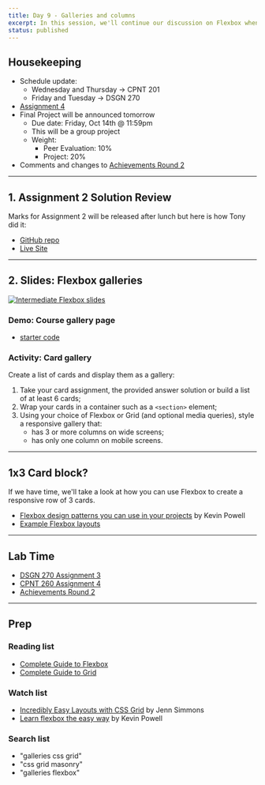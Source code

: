 ```yaml
---
title: Day 9 - Galleries and columns
excerpt: In this session, we'll continue our discussion on Flexbox when creating galleries, plus a responsive grid gallery technique.
status: published
---
```


## Housekeeping
- Schedule update:
    - Wednesday and Thursday -> CPNT 201
    - Friday and Tuesday -> DSGN 270
- [Assignment 4](https://sait-wbdv-f22.netlify.app/courses/cpnt-260/assessments/assignment-4)
- Final Project will be announced tomorrow
    - Due date: Friday, Oct 14th @ 11:59pm
    - This will be a group project
    - Weight:
        - Peer Evaluation: 10%
        - Project: 20%
- Comments and changes to [Achievements Round 2](https://sait-wbdv-f22.netlify.app/courses/cpnt-260/assessments/achievements-2)

---

## 1. Assignment 2 Solution Review
Marks for Assignment 2 will be released after lunch but here is how Tony did it:
- [GitHub repo](https://github.com/sait-wbdv/f22-spoilers-cpnt260-a2)
- [Live Site](https://sait-wbdv.github.io/f22-spoilers-cpnt260-a2/)

---

## 2. Slides: Flexbox galleries
[![Intermediate Flexbox slides](/images/slides/heros-banners.png)](https://sait-wbdv.github.io/slides/f22/cpnt-260/flexbox-intermediate.html)

### Demo: Course gallery page
- [starter code](https://github.com/sait-wbdv/dailies-f22/tree/main/2022-10-03-galleries/01-course-page-starter)

### Activity: Card gallery
Create a list of cards and display them as a gallery:
1. Take your card assignment, the provided answer solution or build a list of at least 6 cards;
2. Wrap your cards in a container such as a `<section>` element;
3. Using your choice of Flexbox or Grid (and optional media queries), style a responsive gallery that:
    - has 3 or more columns on wide screens;
    - has only one column on mobile screens.

---

## 1x3 Card block?
If we have time, we'll take a look at how you can use Flexbox to create a responsive row of 3 cards.
- [Flexbox design patterns you can use in your projects](https://www.youtube.com/watch?v=vQAvjof1oe4) by Kevin Powell
- [Example Flexbox layouts](https://codepen.io/acidtone/pen/JjvpOKR)

---

## Lab Time
- [DSGN 270 Assignment 3](/courses/dsgn-270/assessments/assignment-3)
- [CPNT 260 Assignment 4](https://sait-wbdv-f22.netlify.app/courses/cpnt-260/assessments/assignment-4)
- [Achievements Round 2](https://sait-wbdv-f22.netlify.app/courses/cpnt-260/assessments/achievements-2)

---

## Prep
### Reading list
- [Complete Guide to Flexbox](https://css-tricks.com/snippets/css/a-guide-to-flexbox/)
- [Complete Guide to Grid](https://css-tricks.com/snippets/css/complete-guide-grid/)

### Watch list
- [Incredibly Easy Layouts with CSS Grid](https://youtu.be/tFKrK4eAiUQ) by Jenn Simmons
- [Learn flexbox the easy way](https://www.youtube.com/watch?v=u044iM9xsWU) by Kevin Powell

### Search list
- "galleries css grid"
- "css grid masonry"
- "galleries flexbox"